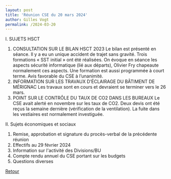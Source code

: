 ```yaml
---
layout: post
title: 'Réunion CSE du 20 mars 2024'
author: Gilles Vogt
permalink: /2024-03-20
---
```


I.	SUJETS HSCT
1.	CONSULTATION SUR LE BILAN HSCT 2023
Le bilan est présenté en séance.
Il y a eu un unique accident de trajet sans gravité.
Trois formations « SST initial » ont été réalisées.
On évoque en séance les aspects sécurité informatique (lié aux départs), Olivier Fry chapeaute normalement ces aspects. Une formation est aussi programmée à court terme.
Avis favorable du CSE à l’unanimité.
2.	INFORMATION SUR LES TRAVAUX D’ÉCLAIRAGE DU BÂTIMENT DE MÉRIGNAC
Les travaux sont en cours et devraient se terminer vers le 26 mars.
3.	POINT SUR LE CONTRÔLE DU TAUX DE CO2 DANS LES BUREAUX
Le CSE avait alerté en novembre sur les taux de CO2. Deux devis ont été reçus la semaine dernière (vérification de la ventilation).
La fuite dans les vestiaires est normalement investiguée.

II.	Sujets économiques et sociaux
1.	Remise, approbation et signature du procès-verbal de la précédente réunion
2.	Effectifs au 29 février 2024
3.	Information sur l'activité des Divisions/BU
4.	Compte rendu annuel du CSE portant sur les budgets
5.	Questions diverses


 [Retour](./)
